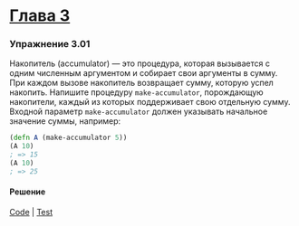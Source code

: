 # [Глава 3](../index.md#Глава-3)

### Упражнение 3.01
Накопитель (accumulator) — это процедура, которая вызывается с одним численным аргументом и собирает свои аргументы в сумму. При каждом вызове накопитель возвращает сумму, которую успел накопить. Напишите процедуру `make-accumulator`, порождающую накопители, каждый из которых поддерживает свою отдельную сумму. Входной параметр `make-accumulator` должен указывать начальное значение суммы, например:

```clojure
(defn A (make-accumulator 5))
(A 10)
; => 15
(A 10)
; => 25
```

#### Решение
[Code](../../src/sicp/chapter03/3_01.clj) | [Test](../../test/sicp/chapter03/3_01_test.clj)

